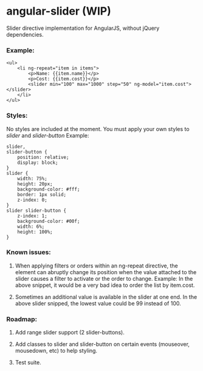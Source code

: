 angular-slider (WIP)
====================

Slider directive implementation for AngularJS, without jQuery dependencies.

### Example:

    <ul>
        <li ng-repeat="item in items">
            <p>Name: {{item.name}}</p>
            <p>Cost: {{item.cost}}</p> 
            <slider min="100" max="1000" step="50" ng-model="item.cost"></slider>
        </li>
    </ul>

### Styles:

No styles are included at the moment. You must apply your own styles to *slider* and *slider-button*
Example:

    slider,
    slider-button {
        position: relative;
        display: block;
    }
    slider {
        width: 75%;
        height: 20px;
        background-color: #fff;
        border: 1px solid;
        z-index: 0;
    }
    slider slider-button {
        z-index: 1;
        background-color: #00f;
        width: 6%;
        height: 100%;
    }


### Known issues:
  
1. When applying filters or orders within an ng-repeat directive, the element can abruptly change its position when the value attached to the slider causes a filter to activate or the order to change. 
Example: In the above snippet, it would be a very bad idea to order the list by item.cost.

2. Sometimes an additional value is available in the slider at one end. In the above slider snipped, the lowest value could be 99 instead of 100.


### Roadmap:

1. Add range slider support (2 slider-buttons).

2. Add classes to slider and slider-button on certain events (mouseover, mousedown, etc) to help styling.

3. Test suite.
